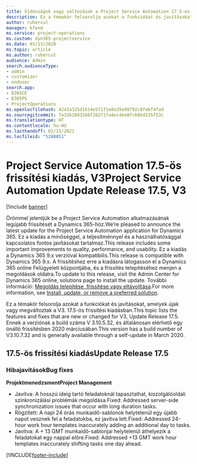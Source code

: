 ```yaml
---
title: Újdonságok vagy változások a Project Service Automation 17.5-es gyorsjavításának V3 változatában
description: Ez a témakör felsorolja azokat a funkciókat és javításokat, amelyek elérhetők a Project Service Automation V3. 17.5-os frissítési kiadásában.
author: ruhercul
manager: kfend
ms.service: project-operations
ms.custom: dyn365-projectservice
ms.date: 03/13/2020
ms.topic: article
ms.author: ruhercul
audience: Admin
search.audienceType:
- admin
- customizer
- enduser
search.app:
- D365CE
- D365PS
- ProjectOperations
ms.openlocfilehash: 4243a325d1614e571f1e8e35e99792c8febf4fad
ms.sourcegitcommit: fa32b1893286f20271fa4ec4be8fc68bd135f53c
ms.translationtype: HT
ms.contentlocale: hu-HU
ms.lasthandoff: 02/15/2021
ms.locfileid: "5280851"
---
```

# <a name="project-service-automation-update-release-175-v3"></a><span data-ttu-id="ae576-103">Project Service Automation 17.5-ös frissítési kiadás, V3</span><span class="sxs-lookup"><span data-stu-id="ae576-103">Project Service Automation Update Release 17.5, V3</span></span>

[!include [banner](../includes/psa-now-project-operations.md)]

<span data-ttu-id="ae576-104">Örömmel jelentjük be a Project Service Automation alkalmazásának legújabb frissítését a Dynamics 365-höz.</span><span class="sxs-lookup"><span data-stu-id="ae576-104">We’re pleased to announce the latest update for the Project Service Automation application for Dynamics 365.</span></span> <span data-ttu-id="ae576-105">Ez a kiadás a minőséggel, a teljesítménnyel és a használhatósággal kapcsolatos fontos javításokat tartalmaz.</span><span class="sxs-lookup"><span data-stu-id="ae576-105">This release includes some important improvements to quality, performance, and usability.</span></span>  <span data-ttu-id="ae576-106">Ez a kiadás a Dynamics 365 9.x verzióval kompatibilis.</span><span class="sxs-lookup"><span data-stu-id="ae576-106">This release is compatible with Dynamics 365 9.x.</span></span> <span data-ttu-id="ae576-107">A frissítéshez erre a kiadásra látogasson el a Dynamics 365 online Felügyeleti központjába, és a frissítés telepítéséhez menjen a megoldások oldalra.</span><span class="sxs-lookup"><span data-stu-id="ae576-107">To update to this release, visit the Admin Center for Dynamics 365 online, solutions page to install the update.</span></span> <span data-ttu-id="ae576-108">További információ: [Megoldás telepítése, frissítése vagy eltávolítása](https://docs.microsoft.com/power-platform/admin/install-remove-preferred-solution).</span><span class="sxs-lookup"><span data-stu-id="ae576-108">For more information, see [Install, update, or remove a preferred solution](https://docs.microsoft.com/power-platform/admin/install-remove-preferred-solution).</span></span>

<span data-ttu-id="ae576-109">Ez a témakör felsorolja azokat a funkciókat és javításokat, amelyek újak vagy megváltoztak a V3. 17.5-ös frissítési kiadásban.</span><span class="sxs-lookup"><span data-stu-id="ae576-109">This topic lists the features and fixes that are new or changed for V3, Update Release 17.5.</span></span> <span data-ttu-id="ae576-110">Ennek a verziónak a build száma V 3.10.5.32, és általánosan elérhető egy önálló frissítésben 2020 márciusában.</span><span class="sxs-lookup"><span data-stu-id="ae576-110">This version has a build number of V3.10.7.32 and is generally available through a self-update in March 2020.</span></span>


## <a name="update-release-175"></a><span data-ttu-id="ae576-111">17.5-ös frissítési kiadás</span><span class="sxs-lookup"><span data-stu-id="ae576-111">Update Release 17.5</span></span>

### <a name="bug-fixes"></a><span data-ttu-id="ae576-112">Hibajavítások</span><span class="sxs-lookup"><span data-stu-id="ae576-112">Bug fixes</span></span>


<span data-ttu-id="ae576-113">**Projektmenedzsment**</span><span class="sxs-lookup"><span data-stu-id="ae576-113">**Project Management**</span></span>

- <span data-ttu-id="ae576-114">Javítva: A hosszú ideig tartó feladatoknál tapasztalhat, kiszolgálóoldali szinkronizálási problémák megoldása.</span><span class="sxs-lookup"><span data-stu-id="ae576-114">Fixed: Addressed server-side synchronization issues that occur with long duration tasks.</span></span>
- <span data-ttu-id="ae576-115">Rögzített: A napi 24 órás munkaidő-sablonok helytelenül egy újabb napot vesznek fel a feladatokba, ez javítva lett.</span><span class="sxs-lookup"><span data-stu-id="ae576-115">Fixed: Addressed 24-hour work hour templates inaccurately adding an additional day to tasks.</span></span>
- <span data-ttu-id="ae576-116">Javítva: A + 13 GMT munkaidő-sablonjai helytelenül áthelyezik a feladatokat egy nappal előre.</span><span class="sxs-lookup"><span data-stu-id="ae576-116">Fixed: Addressed +13 GMT work hour templates inaccurately shifting tasks one day ahead.</span></span>



[!INCLUDE[footer-include](../includes/footer-banner.md)]